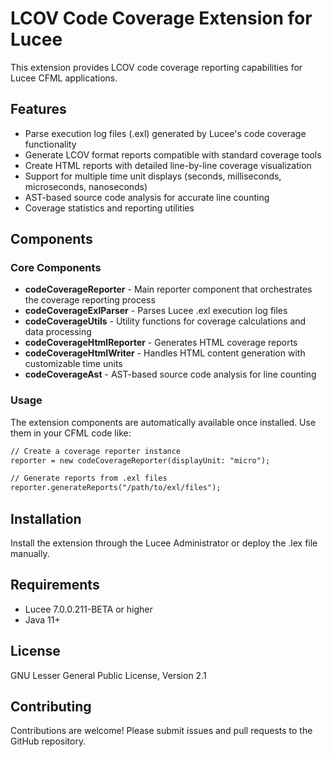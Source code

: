 # LCOV Code Coverage Extension for Lucee

This extension provides LCOV code coverage reporting capabilities for Lucee CFML applications.

## Features

- Parse execution log files (.exl) generated by Lucee's code coverage functionality
- Generate LCOV format reports compatible with standard coverage tools
- Create HTML reports with detailed line-by-line coverage visualization
- Support for multiple time unit displays (seconds, milliseconds, microseconds, nanoseconds)
- AST-based source code analysis for accurate line counting
- Coverage statistics and reporting utilities

## Components

### Core Components

- **codeCoverageReporter** - Main reporter component that orchestrates the coverage reporting process
- **codeCoverageExlParser** - Parses Lucee .exl execution log files
- **codeCoverageUtils** - Utility functions for coverage calculations and data processing
- **codeCoverageHtmlReporter** - Generates HTML coverage reports
- **codeCoverageHtmlWriter** - Handles HTML content generation with customizable time units
- **codeCoverageAst** - AST-based source code analysis for line counting

### Usage

The extension components are automatically available once installed. Use them in your CFML code like:

```cfml
// Create a coverage reporter instance
reporter = new codeCoverageReporter(displayUnit: "micro");

// Generate reports from .exl files
reporter.generateReports("/path/to/exl/files");
```

## Installation

Install the extension through the Lucee Administrator or deploy the .lex file manually.

## Requirements

- Lucee 7.0.0.211-BETA or higher
- Java 11+

## License

GNU Lesser General Public License, Version 2.1

## Contributing

Contributions are welcome! Please submit issues and pull requests to the GitHub repository.